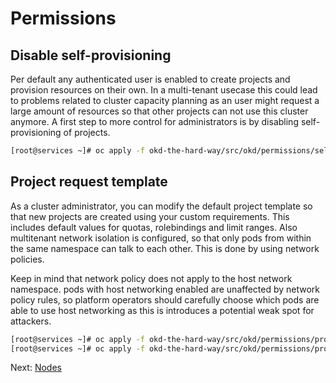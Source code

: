 # Permissions

## Disable self-provisioning

Per default any authenticated user is enabled to create projects and provision
resources on their own. In a multi-tenant usecase this could lead to problems
related to cluster capacity planning as an user might request a large amount of
resources so that other projects can not use this cluster anymore. A first step
to more control for administrators is by disabling self-provisioning of
projects.

```bash
[root@services ~]# oc apply -f okd-the-hard-way/src/okd/permissions/self-provisioning.yaml
```

## Project request template

As a cluster administrator, you can modify the default project template so that
new projects are created using your custom requirements. This includes default
values for quotas, rolebindings and limit ranges. Also multitenant network
isolation is configured, so that only pods from within the same namespace can
talk to each other. This is done by using network policies.

Keep in mind that network policy does not apply to the host network namespace.
pods with host networking enabled are unaffected by network policy rules, so
platform operators should carefully choose which pods are able to use host
networking as this is introduces a potential weak spot for attackers.

```bash
[root@services ~]# oc apply -f okd-the-hard-way/src/okd/permissions/project-request-template.yaml
[root@services ~]# oc apply -f okd-the-hard-way/src/okd/permissions/project-cluster.yaml
```

Next: [Nodes](12-nodes.md)
